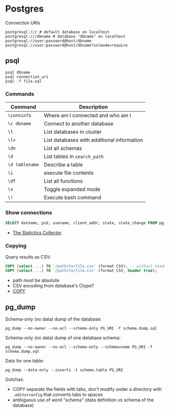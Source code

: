 # Postgres

Connection URIs

```
postgresql:/// # default database on localhost
postgresql:///dbname # database "dbname" on localhost
postgresql://user:password@host/dbname
postgresql://user:password@host/dbname?sslmode=require
```

## psql

```
psql dbname
psql connection_uri
psql -f file.sql
```

### Commands

| Command | Description |
| ------- | ----------- |
| `\conninfo` | Where am I connected and who am I |
| `\c dbname` | Connect to another database |
| `\l` | List databases in cluster |
| `\l+` | List databases with additional information |
| `\dn` | List all schemas |
| `\d` | List tables in `search_path` |
| `\d tablename` | Describe a table |
| `\i` | execute file contents |
| `\df` | List all functions |
| `\x` | Toggle expanded mode |
| `\!` | Execute bash command |

### Show connections

```sql
SELECT datname, pid, usename, client_addr, state, state_change FROM pg_stat_activity;
```

* [The Statictics Collector](https://www.postgresql.org/docs/9.2/static/monitoring-stats.html)

### Copying

Query results as CSV:

```sql
COPY (select ...) TO '/path/to/file.csv' (format CSV); -- without header
COPY (select ...) TO '/path/to/file.csv' (format CSV, header true);
```

* path must be absolute
* CSV encoding from database's Ctype?
* [COPY](https://www.postgresql.org/docs/current/static/sql-copy.html)

## pg_dump

Schema-only (no data) dump of the database:

    pg_dump --no-owner --no-acl --schema-only PG_URI -f schema.dump.sql

Schema-only (no data) dump of one database schema:

    pg_dump --no-owner --no-acl --schema-only --schema=name PG_URI -f schema.dump.sql

Data for one table:

    pg_dump --data-only --inserts -t schema.table PG_URI

Gotchas:

* COPY separate the fields with tabs, don't modify under a directory
  with `.editorconfig` that converts tabs to spaces
* ambiguous use of word "schema" (data definition vs schema of the database)
